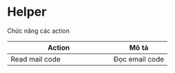 # Helper

Chức năng các action

<table><thead><tr><th width="223">Action</th><th>Mô tả</th></tr></thead><tbody><tr><td>Read mail code</td><td>Đọc email code</td></tr></tbody></table>

